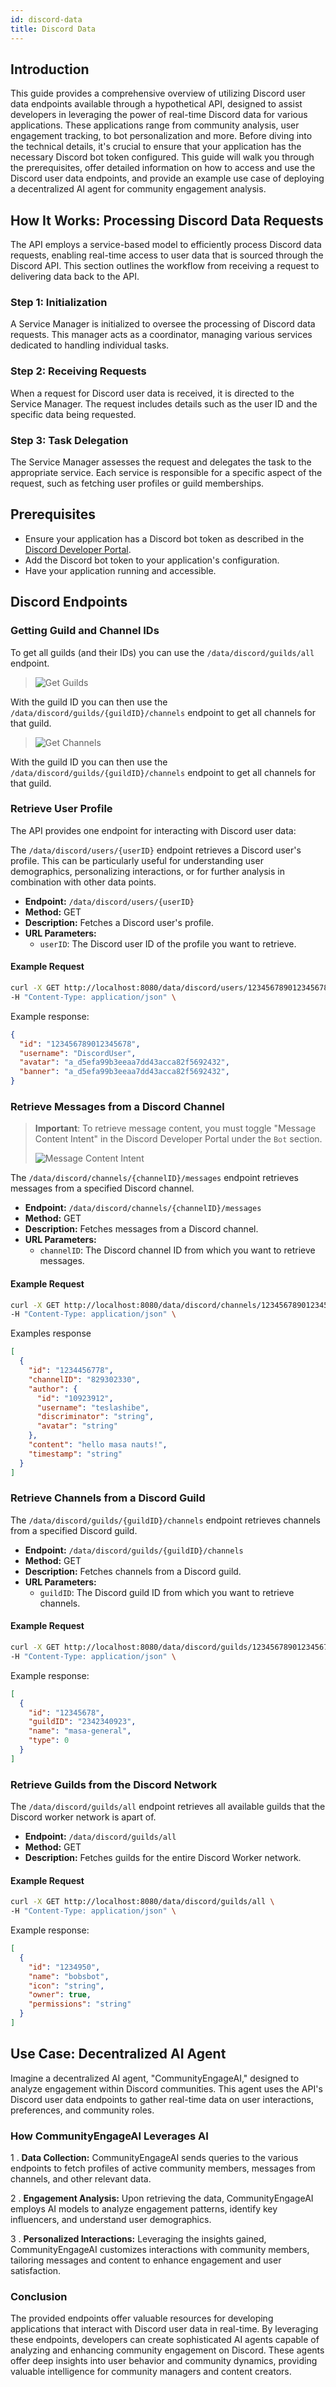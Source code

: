 ```yaml
---
id: discord-data
title: Discord Data
---
```


## Introduction

This guide provides a comprehensive overview of utilizing Discord user data endpoints available through a hypothetical API, designed to assist developers in leveraging the power of real-time Discord data for various applications. These applications range from community analysis, user engagement tracking, to bot personalization and more. Before diving into the technical details, it's crucial to ensure that your application has the necessary Discord bot token configured. This guide will walk you through the prerequisites, offer detailed information on how to access and use the Discord user data endpoints, and provide an example use case of deploying a decentralized AI agent for community engagement analysis.

## How It Works: Processing Discord Data Requests

The API employs a service-based model to efficiently process Discord data requests, enabling real-time access to user data that is sourced through the Discord API. This section outlines the workflow from receiving a request to delivering data back to the API.

### Step 1: Initialization

A Service Manager is initialized to oversee the processing of Discord data requests. This manager acts as a coordinator, managing various services dedicated to handling individual tasks.

### Step 2: Receiving Requests

When a request for Discord user data is received, it is directed to the Service Manager. The request includes details such as the user ID and the specific data being requested.

### Step 3: Task Delegation

The Service Manager assesses the request and delegates the task to the appropriate service. Each service is responsible for a specific aspect of the request, such as fetching user profiles or guild memberships.

## Prerequisites

- Ensure your application has a Discord bot token as described in the [Discord Developer Portal](https://discord.com/developers/docs/intro).
- Add the Discord bot token to your application's configuration.
- Have your application running and accessible.

## Discord Endpoints

### Getting Guild and Channel IDs

To get all guilds (and their IDs) you can use the `/data/discord/guilds/all` endpoint.

> ![Get Guilds](/docs/images/discord-get-all-guilds.png)

With the guild ID you can then use the `/data/discord/guilds/{guildID}/channels` endpoint to get all channels for that guild.

> ![Get Channels](/docs/images/discord-get-guild-channels.png)

With the guild ID you can then use the `/data/discord/guilds/{guildID}/channels` endpoint to get all channels for that guild.

### Retrieve User Profile

The API provides one endpoint for interacting with Discord user data:

The `/data/discord/users/{userID}` endpoint retrieves a Discord user's profile. This can be particularly useful for understanding user demographics, personalizing interactions, or for further analysis in combination with other data points.

- **Endpoint:** `/data/discord/users/{userID}`
- **Method:** GET
- **Description:** Fetches a Discord user's profile.
- **URL Parameters:**
  - `userID`: The Discord user ID of the profile you want to retrieve.

#### Example Request

```bash
curl -X GET http://localhost:8080/data/discord/users/123456789012345678 \
-H "Content-Type: application/json" \
```

Example response:

```json
{
  "id": "123456789012345678",
  "username": "DiscordUser",
  "avatar": "a_d5efa99b3eeaa7dd43acca82f5692432",
  "banner": "a_d5efa99b3eeaa7dd43acca82f5692432",
}
```

### Retrieve Messages from a Discord Channel

> **Important**: To retrieve message content, you must toggle "Message Content Intent" in the Discord Developer Portal under the `Bot` section.
>
> ![Message Content Intent](/docs/images/discord-message-content-intent.png)

The `/data/discord/channels/{channelID}/messages` endpoint retrieves messages from a specified Discord channel.

- **Endpoint:** `/data/discord/channels/{channelID}/messages`
- **Method:** GET
- **Description:** Fetches messages from a Discord channel.
- **URL Parameters:**
  - `channelID`: The Discord channel ID from which you want to retrieve messages.

#### Example Request

```bash
curl -X GET http://localhost:8080/data/discord/channels/123456789012345678/messages \
-H "Content-Type: application/json" \
```

Examples response

```json
[
  {
    "id": "1234456778",
    "channelID": "829302330",
    "author": {
      "id": "10923912",
      "username": "teslashibe",
      "discriminator": "string",
      "avatar": "string"
    },
    "content": "hello masa nauts!",
    "timestamp": "string"
  }
]
```

### Retrieve Channels from a Discord Guild

The `/data/discord/guilds/{guildID}/channels` endpoint retrieves channels from a specified Discord guild.

- **Endpoint:** `/data/discord/guilds/{guildID}/channels`
- **Method:** GET
- **Description:** Fetches channels from a Discord guild.
- **URL Parameters:**
  - `guildID`: The Discord guild ID from which you want to retrieve channels.

#### Example Request

```bash
curl -X GET http://localhost:8080/data/discord/guilds/123456789012345678/channels \
-H "Content-Type: application/json" \
```

Example response:

```json
[
  {
    "id": "12345678",
    "guildID": "2342340923",
    "name": "masa-general",
    "type": 0
  }
]
```

### Retrieve Guilds from the Discord Network

The `/data/discord/guilds/all` endpoint retrieves all available guilds that the Discord worker network is apart of.

- **Endpoint:** `/data/discord/guilds/all`
- **Method:** GET
- **Description:** Fetches guilds for the entire Discord Worker network.

#### Example Request

```bash
curl -X GET http://localhost:8080/data/discord/guilds/all \
-H "Content-Type: application/json" \
```

Example response:

```json
[
  {
    "id": "1234950",
    "name": "bobsbot",
    "icon": "string",
    "owner": true,
    "permissions": "string"
  }
]
```

## Use Case: Decentralized AI Agent

Imagine a decentralized AI agent, "CommunityEngageAI," designed to analyze engagement within Discord communities. This agent uses the API's Discord user data endpoints to gather real-time data on user interactions, preferences, and community roles.

### How CommunityEngageAI Leverages AI

1 . **Data Collection:** CommunityEngageAI sends queries to the various endpoints to fetch profiles of active community members, messages from channels, and other relevant data.

2 . **Engagement Analysis:** Upon retrieving the data, CommunityEngageAI employs AI models to analyze engagement patterns, identify key influencers, and understand user demographics.

3 . **Personalized Interactions:** Leveraging the insights gained, CommunityEngageAI customizes interactions with community members, tailoring messages and content to enhance engagement and user satisfaction.

### Conclusion

The provided endpoints offer valuable resources for developing applications that interact with Discord user data in real-time. By leveraging these endpoints, developers can create sophisticated AI agents capable of analyzing and enhancing community engagement on Discord. These agents offer deep insights into user behavior and community dynamics, providing valuable intelligence for community managers and content creators.
